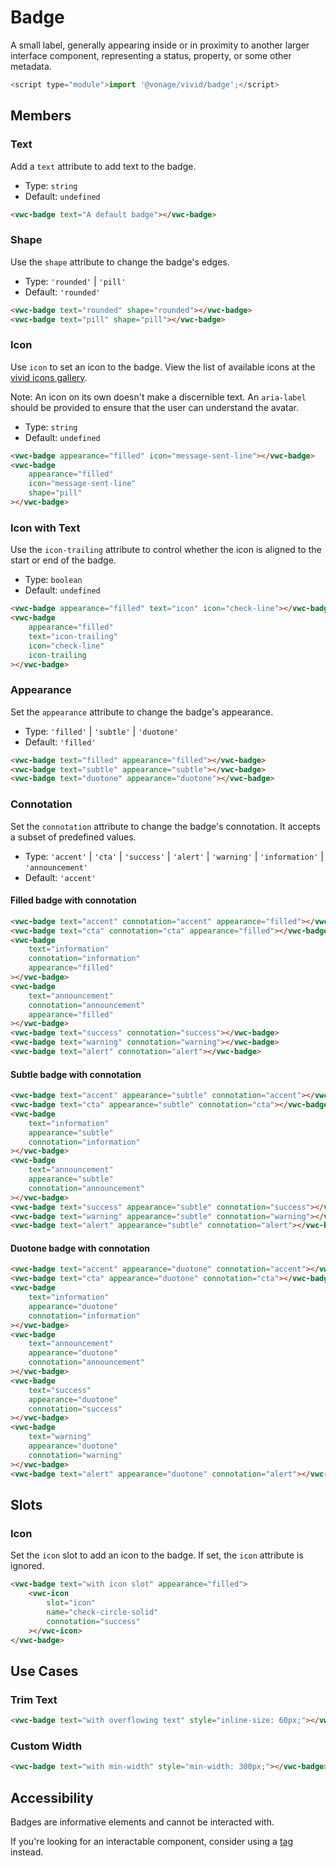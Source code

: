 # Badge

A small label, generally appearing inside or in proximity to another larger interface component, representing a status, property, or some other metadata.

```js
<script type="module">import '@vonage/vivid/badge';</script>
```

## Members

### Text

Add a `text` attribute to add text to the badge.

- Type: `string`
- Default: `undefined`

```html preview
<vwc-badge text="A default badge"></vwc-badge>
```

### Shape

Use the `shape` attribute to change the badge's edges.

- Type: `'rounded'` | `'pill'`
- Default: `'rounded'`

```html preview
<vwc-badge text="rounded" shape="rounded"></vwc-badge>
<vwc-badge text="pill" shape="pill"></vwc-badge>
```

### Icon

Use `icon` to set an icon to the badge.
View the list of available icons at the [vivid icons gallery](/icons/icons-gallery/).

Note: An icon on its own doesn't make a discernible text. An `aria-label` should be provided to ensure that the user can understand the avatar.

- Type: `string`
- Default: `undefined`

```html preview
<vwc-badge appearance="filled" icon="message-sent-line"></vwc-badge>
<vwc-badge
	appearance="filled"
	icon="message-sent-line"
	shape="pill"
></vwc-badge>
```

### Icon with Text

Use the `icon-trailing` attribute to control whether the icon is aligned to the start or end of the badge.

- Type: `boolean`
- Default: `undefined`

```html preview
<vwc-badge appearance="filled" text="icon" icon="check-line"></vwc-badge>
<vwc-badge
	appearance="filled"
	text="icon-trailing"
	icon="check-line"
	icon-trailing
></vwc-badge>
```

### Appearance

Set the `appearance` attribute to change the badge's appearance.

- Type: `'filled'` | `'subtle'` | `'duotone'`
- Default: `'filled'`

```html preview
<vwc-badge text="filled" appearance="filled"></vwc-badge>
<vwc-badge text="subtle" appearance="subtle"></vwc-badge>
<vwc-badge text="duotone" appearance="duotone"></vwc-badge>
```

### Connotation

Set the `connotation` attribute to change the badge's connotation.
It accepts a subset of predefined values.

- Type: `'accent'` | `'cta'` | `'success'` | `'alert'` | `'warning'` | `'information'` | `'announcement'`
- Default: `'accent'`

#### Filled badge with connotation

```html preview
<vwc-badge text="accent" connotation="accent" appearance="filled"></vwc-badge>
<vwc-badge text="cta" connotation="cta" appearance="filled"></vwc-badge>
<vwc-badge
	text="information"
	connotation="information"
	appearance="filled"
></vwc-badge>
<vwc-badge
	text="announcement"
	connotation="announcement"
	appearance="filled"
></vwc-badge>
<vwc-badge text="success" connotation="success"></vwc-badge>
<vwc-badge text="warning" connotation="warning"></vwc-badge>
<vwc-badge text="alert" connotation="alert"></vwc-badge>
```

#### Subtle badge with connotation

```html preview
<vwc-badge text="accent" appearance="subtle" connotation="accent"></vwc-badge>
<vwc-badge text="cta" appearance="subtle" connotation="cta"></vwc-badge>
<vwc-badge
	text="information"
	appearance="subtle"
	connotation="information"
></vwc-badge>
<vwc-badge
	text="announcement"
	appearance="subtle"
	connotation="announcement"
></vwc-badge>
<vwc-badge text="success" appearance="subtle" connotation="success"></vwc-badge>
<vwc-badge text="warning" appearance="subtle" connotation="warning"></vwc-badge>
<vwc-badge text="alert" appearance="subtle" connotation="alert"></vwc-badge>
```

#### Duotone badge with connotation

```html preview
<vwc-badge text="accent" appearance="duotone" connotation="accent"></vwc-badge>
<vwc-badge text="cta" appearance="duotone" connotation="cta"></vwc-badge>
<vwc-badge
	text="information"
	appearance="duotone"
	connotation="information"
></vwc-badge>
<vwc-badge
	text="announcement"
	appearance="duotone"
	connotation="announcement"
></vwc-badge>
<vwc-badge
	text="success"
	appearance="duotone"
	connotation="success"
></vwc-badge>
<vwc-badge
	text="warning"
	appearance="duotone"
	connotation="warning"
></vwc-badge>
<vwc-badge text="alert" appearance="duotone" connotation="alert"></vwc-badge>
```

## Slots

### Icon

Set the `icon` slot to add an icon to the badge.
If set, the `icon` attribute is ignored.

```html preview
<vwc-badge text="with icon slot" appearance="filled">
	<vwc-icon
		slot="icon"
		name="check-circle-solid"
		connotation="success"
	></vwc-icon>
</vwc-badge>
```

## Use Cases

### Trim Text

```html preview
<vwc-badge text="with overflowing text" style="inline-size: 60px;"></vwc-badge>
```

### Custom Width

```html preview
<vwc-badge text="with min-width" style="min-width: 300px;"></vwc-badge>
```

## Accessibility

Badges are informative elements and cannot be interacted with.

If you're looking for an interactable component, consider using a [tag](/components/tag/) instead.
